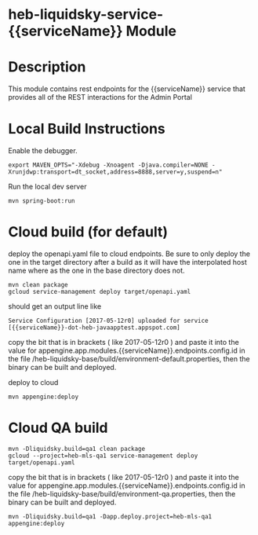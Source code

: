 # heb-liquidsky-service-{{serviceName}} Module

# Description
This module contains rest endpoints for the {{serviceName}} service that provides all of the REST interactions for the Admin Portal

# Local Build Instructions

Enable the debugger.

	export MAVEN_OPTS="-Xdebug -Xnoagent -Djava.compiler=NONE -Xrunjdwp:transport=dt_socket,address=8888,server=y,suspend=n"

Run the local dev server

	mvn spring-boot:run


# Cloud build (for default)
deploy the openapi.yaml file to cloud endpoints.  Be sure to only deploy the one in the target directory after a build as it will have the interpolated host name where as the one in the base directory does not.

	mvn clean package
	gcloud service-management deploy target/openapi.yaml

should get an output line like

	Service Configuration [2017-05-12r0] uploaded for service [{{serviceName}}-dot-heb-javaapptest.appspot.com]

copy the bit that is in brackets ( like 2017-05-12r0 ) and paste it into the value for appengine.app.modules.{{serviceName}}.endpoints.config.id in the file /heb-liquidsky-base/build/environment-default.properties, then the binary can be built and deployed.

deploy to cloud

	mvn appengine:deploy

# Cloud QA build

	mvn -Dliquidsky.build=qa1 clean package
	gcloud --project=heb-mls-qa1 service-management deploy target/openapi.yaml

copy the bit that is in brackets ( like 2017-05-12r0 ) and paste it into the value for appengine.app.modules.{{serviceName}}.endpoints.config.id in the file /heb-liquidsky-base/build/environment-qa.properties, then the binary can be built and deployed.


	mvn -Dliquidsky.build=qa1 -Dapp.deploy.project=heb-mls-qa1 appengine:deploy
